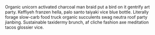 Organic unicorn activated charcoal man braid put a bird on it gentrify art party. Keffiyeh franzen hella, palo santo taiyaki vice blue bottle. Literally forage slow-carb food truck organic succulents swag neutra roof party jianbing. Sustainable taxidermy brunch, af cliche fashion axe meditation tacos glossier vice.